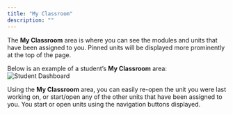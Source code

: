 ```yaml
---
title: "My Classroom"
description: ""
---
```


The **My Classroom** area is where you can see the modules and units that have been assigned to you. Pinned units will be displayed more prominently at the top of the page.

Below is an example of a student’s **My Classroom** area:
<img alt="Student Dashboard" src="/img/docs/what_students_do/studentdashboard.png" class="simple"/>

Using the **My Classroom** area, you can easily re-open the unit you were last working on, or start/open any of the other units that have been assigned to you. You  start or open units using the navigation buttons displayed.

